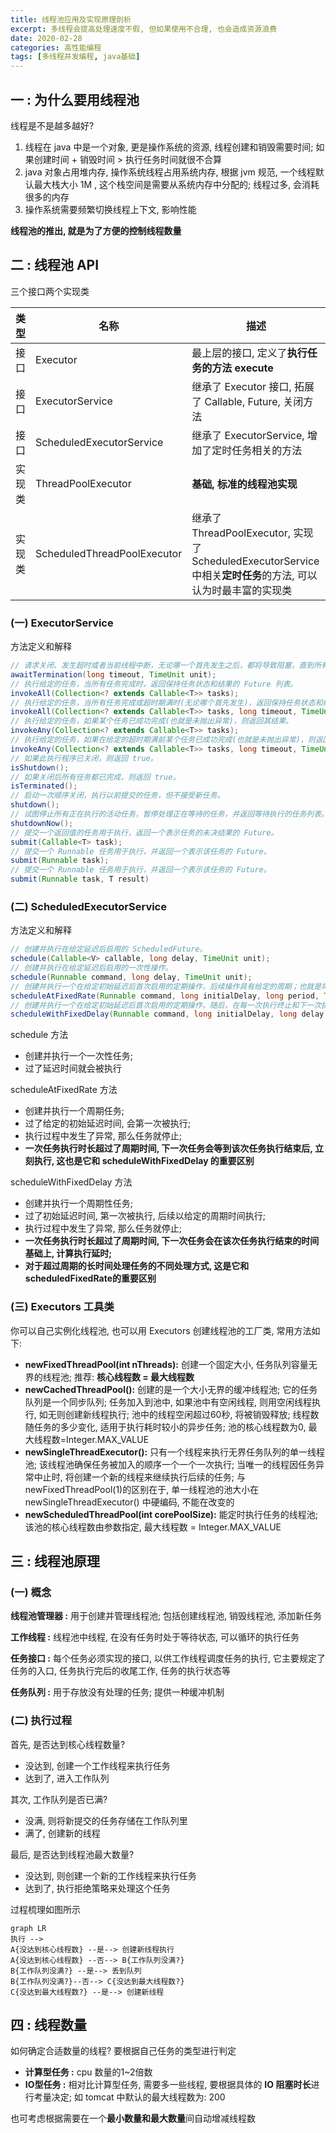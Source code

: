 ```yaml
---
title: 线程池应用及实现原理剖析
excerpt: 多线程会提高处理速度不假, 但如果使用不合理, 也会造成资源浪费
date: 2020-02-28
categories: 高性能编程
tags: [多线程并发编程, java基础]
---
```








## 一 : 为什么要用线程池

线程是不是越多越好?
1. 线程在 java 中是一个对象, 更是操作系统的资源, 线程创建和销毁需要时间; 如果创建时间 + 销毁时间 > 执行任务时间就很不合算
2. java 对象占用堆内存, 操作系统线程占用系统内存, 根据 jvm 规范, 一个线程默认最大栈大小 1M , 这个栈空间是需要从系统内存中分配的; 线程过多, 会消耗很多的内存
3. 操作系统需要频繁切换线程上下文, 影响性能

**线程池的推出, 就是为了方便的控制线程数量**

## 二 : 线程池 API

三个接口两个实现类

| 类型   | 名称                        | 描述                                                         |
| ------ | --------------------------- | ------------------------------------------------------------ |
| 接口   | Executor                    | 最上层的接口, 定义了**执行任务的方法 execute**               |
| 接口   | ExecutorService             | 继承了 Executor 接口, 拓展了 Callable, Future, 关闭方法      |
| 接口   | ScheduledExecutorService    | 继承了 ExecutorService, 增加了定时任务相关的方法             |
| 实现类 | ThreadPoolExecutor          | **基础, 标准的线程池实现**                                   |
| 实现类 | ScheduledThreadPoolExecutor | 继承了 ThreadPoolExecutor, 实现了 ScheduledExecutorService 中相关**定时任务**的方法, 可以认为时最丰富的实现类 |

### (一) ExecutorService 

方法定义和解释

```java
// 请求关闭、发生超时或者当前线程中断，无论哪一个首先发生之后，都将导致阻塞，直到所有任务完成执行。
awaitTermination(long timeout, TimeUnit unit);
// 执行给定的任务，当所有任务完成时，返回保持任务状态和结果的 Future 列表。
invokeAll(Collection<? extends Callable<T>> tasks);
// 执行给定的任务，当所有任务完成或超时期满时(无论哪个首先发生)，返回保持任务状态和结果的 Future 列表。
invokeAll(Collection<? extends Callable<T>> tasks, long timeout, TimeUnit unit);
// 执行给定的任务，如果某个任务已成功完成(也就是未抛出异常)，则返回其结果。
invokeAny(Collection<? extends Callable<T>> tasks);
// 执行给定的任务，如果在给定的超时期满前某个任务已成功完成(也就是未抛出异常)，则返回其结果。
invokeAny(Collection<? extends Callable<T>> tasks, long timeout, TimeUnit unit);
// 如果此执行程序已关闭，则返回 true。
isShutdown();
// 如果关闭后所有任务都已完成，则返回 true。
isTerminated();
// 启动一次顺序关闭，执行以前提交的任务，但不接受新任务。
shutdown();
// 试图停止所有正在执行的活动任务，暂停处理正在等待的任务，并返回等待执行的任务列表。
shutdownNow();
// 提交一个返回值的任务用于执行，返回一个表示任务的未决结果的 Future。
submit(Callable<T> task);
// 提交一个 Runnable 任务用于执行，并返回一个表示该任务的 Future。
submit(Runnable task);
// 提交一个 Runnable 任务用于执行，并返回一个表示该任务的 Future。
submit(Runnable task, T result)
```

### (二) ScheduledExecutorService 

方法定义和解释

```java
// 创建并执行在给定延迟后启用的 ScheduledFuture。
schedule(Callable<V> callable, long delay, TimeUnit unit);
// 创建并执行在给定延迟后启用的一次性操作。
schedule(Runnable command, long delay, TimeUnit unit);
// 创建并执行一个在给定初始延迟后首次启用的定期操作，后续操作具有给定的周期；也就是将在 initialDelay 后开始执行，然后在 initialDelay+period 后执行，接着在 initialDelay + 2 * period 后执行，依此类推。
scheduleAtFixedRate(Runnable command, long initialDelay, long period, TimeUnit unit);
// 创建并执行一个在给定初始延迟后首次启用的定期操作，随后，在每一次执行终止和下一次执行开始之间都存在给定的延迟。 
scheduleWithFixedDelay(Runnable command, long initialDelay, long delay, TimeUnit unit);
```

schedule 方法

- 创建并执行一个一次性任务; 
- 过了延迟时间就会被执行

scheduleAtFixedRate 方法

- 创建并执行一个周期任务; 
- 过了给定的初始延迟时间, 会第一次被执行; 
- 执行过程中发生了异常, 那么任务就停止; 
- **一次任务执行时长超过了周期时间, 下一次任务会等到该次任务执行结束后, 立刻执行, 这也是它和 scheduleWithFixedDelay 的重要区别**

scheduleWithFixedDelay 方法

- 创建并执行一个周期性任务; 
- 过了初始延迟时间, 第一次被执行, 后续以给定的周期时间执行; 
- 执行过程中发生了异常, 那么任务就停止; 
- **一次任务执行时长超过了周期时间, 下一次任务会在该次任务执行结束的时间基础上, 计算执行延时;**
- **对于超过周期的长时间处理任务的不同处理方式, 这是它和scheduledFixedRate的重要区别**

### (三) Executors 工具类

你可以自己实例化线程池, 也可以用 Executors 创建线程池的工厂类, 常用方法如下: 

- **newFixedThreadPool(int nThreads):** 创建一个固定大小, 任务队列容量无界的线程池; 推荐: **核心线程数 = 最大线程数**
- **newCachedThreadPool():** 创建的是一个大小无界的缓冲线程池; 它的任务队列是一个同步队列; 任务加入到池中, 如果池中有空闲线程, 则用空闲线程执行, 如无则创建新线程执行; 池中的线程空闲超过60秒, 将被销毁释放; 线程数随任务的多少变化, 适用于执行耗时较小的异步任务; 池的核心线程数为0, 最大线程数=Integer.MAX_VALUE
- **newSingleThreadExecutor():** 只有一个线程来执行无界任务队列的单一线程池; 该线程池确保任务被加入的顺序一个一个一次执行; 当唯一的线程因任务异常中止时, 将创建一个新的线程来继续执行后续的任务; 与 newFixedThreadPool(1)的区别在于, 单一线程池的池大小在 newSingleThreadExecutor() 中硬编码, 不能在改变的
- **newScheduledThreadPool(int corePoolSize):** 能定时执行任务的线程池; 该池的核心线程数由参数指定, 最大线程数 = Integer.MAX_VALUE

## 三 : 线程池原理

### (一) 概念

**线程池管理器 :** 用于创建并管理线程池; 包括创建线程池, 销毁线程池, 添加新任务

**工作线程 :** 线程池中线程, 在没有任务时处于等待状态, 可以循环的执行任务

**任务接口 :** 每个任务必须实现的接口, 以供工作线程调度任务的执行, 它主要规定了任务的入口, 任务执行完后的收尾工作, 任务的执行状态等

**任务队列 :** 用于存放没有处理的任务; 提供一种缓冲机制

### (二) 执行过程

首先, 是否达到核心线程数量? 
- 没达到, 创建一个工作线程来执行任务
- 达到了, 进入工作队列

其次, 工作队列是否已满? 
- 没满, 则将新提交的任务存储在工作队列里
- 满了, 创建新的线程

最后, 是否达到线程池最大数量? 
- 没达到, 则创建一个新的工作线程来执行任务
- 达到了, 执行拒绝策略来处理这个任务

过程梳理如图所示

```mermaid
graph LR
执行 -->  
A{没达到核心线程数} --是--> 创建新线程执行
A{没达到核心线程数} --否--> B{工作队列没满?}
B{工作队列没满?} --是--> 丢到队列
B{工作队列没满?}--否--> C{没达到最大线程数?}
C{没达到最大线程数?} --是--> 创建新线程
```

## 四 : 线程数量

如何确定合适数量的线程? 要根据自己任务的类型进行判定
- **计算型任务 :** cpu 数量的1~2倍数
- **IO型任务 :** 相对比计算型任务, 需要多一些线程, 要根据具体的 **IO 阻塞时长**进行考量决定; 如 tomcat 中默认的最大线程数为: 200

也可考虑根据需要在一个**最小数量和最大数量**间自动增减线程数